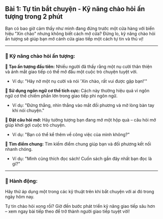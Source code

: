 ## Bài 1: Tự tin bắt chuyện - Kỹ năng chào hỏi ấn tượng trong 2 phút

Bạn có bao giờ cảm thấy như mình đang đứng trước một cửa hàng với biển hiệu "Xin chào" nhưng không biết cách mở cửa? Đừng lo, kỹ năng chào hỏi ấn tượng sẽ giúp bạn mở cánh cửa giao tiếp một cách tự tin và thú vị!

---

### 📌 Kỹ năng chào hỏi ấn tượng:

**🔹 Tạo ấn tượng đầu tiên:**
Nhiều người đã thấy rằng một nụ cười thân thiện và ánh mắt giao tiếp có thể mở đầu một cuộc trò chuyện tuyệt vời.

- Ví dụ: "Hãy nở một nụ cười và nói 'Xin chào, rất vui được gặp bạn!'"

**🔹 Sử dụng ngôn ngữ cơ thể tích cực:**
Cách này thường hiệu quả vì ngôn ngữ cơ thể chiếm phần lớn trong giao tiếp phi ngôn ngữ.

- Ví dụ: "Đứng thẳng, nhìn thẳng vào mắt đối phương và mở lòng bàn tay khi nói chuyện."

**🔹 Đặt câu hỏi mở:**
Hãy tưởng tượng bạn đang mở một hộp quà – câu hỏi mở giúp khơi gợi cuộc trò chuyện.

- Ví dụ: "Bạn có thể kể thêm về công việc của mình không?"

**🔹 Tìm điểm chung:**
Tìm kiếm điểm chung giúp bạn và đối phương kết nối nhanh chóng.

- Ví dụ: "Mình cũng thích đọc sách! Cuốn sách gần đây nhất bạn đọc là gì?"

---

### 🚀 Hành động:

Hãy thử áp dụng một trong các kỹ thuật trên khi bắt chuyện với ai đó trong ngày hôm nay.

Tự tin chào hỏi xong rồi? Giờ đến bước phát triển kỹ năng giao tiếp sâu hơn – xem ngay bài tiếp theo để trở thành người giao tiếp tuyệt vời!
